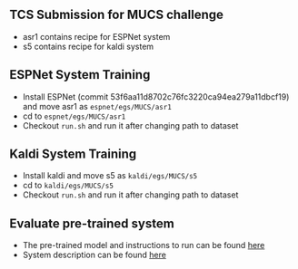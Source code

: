 ## TCS Submission for MUCS challenge

* asr1 contains recipe for ESPNet system
* s5 contains recipe for kaldi system

## ESPNet System Training
* Install ESPNet (commit 53f6aa11d8702c76fc3220ca94ea279a11dbcf19) and move asr1 as `espnet/egs/MUCS/asr1`
* cd to `espnet/egs/MUCS/asr1`
* Checkout `run.sh` and run it after changing path to dataset

## Kaldi System Training
* Install kaldi and move s5 as `kaldi/egs/MUCS/s5`
* cd to `kaldi/egs/MUCS/s5`
* Checkout `run.sh` and run it after changing path to dataset

## Evaluate pre-trained system
* The pre-trained model and instructions to run can be found [here](https://drive.google.com/file/d/1ZSn1nMS7CVBFHweiu9UUtVUJaMklkAyo/view?usp=sharing)
* System description can be found [here](https://drive.google.com/file/d/1n1fT2kgvBw0Veeni3SlGS90Rglm5zmZV/view?usp=sharing)
